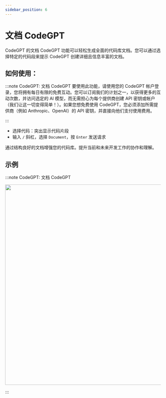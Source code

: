 ```yaml
---
sidebar_position: 6
---
```


# 文档 CodeGPT

CodeGPT 的文档 CodeGPT 功能可以轻松生成全面的代码库文档。您可以通过选择特定的代码段来提示 CodeGPT 创建详细且信息丰富的文档。

## 如何使用：

:::note CodeGPT: 文档 CodeGPT
要使用此功能，请使用您的 CodeGPT 帐户登录，您将拥有每日有限的免费互动。您可以订阅我们的计划之一，以获得更多的互动次数，并访问选定的 AI 模型，而无需担心为每个提供商创建 API 密钥或帐户（我们让这一切变得简单！）。如果您想免费使用 CodeGPT，您必须添加所需提供商（例如 Anthropic、OpenAI）的 API 密钥，并直接向他们支付使用费用。

:::
- 选择代码：突出显示代码片段
- 输入 `/` 斜杠，选择 `Document`，按 `Enter` 发送请求

通过结构良好的文档增强您的代码库。提升当前和未来开发工作的协作和理解。

## 示例

:::note CodeGPT: 文档 CodeGPT
<p align="center">
  <img width="900" height="650" src="https://github.com/user-attachments/assets/e5210b81-7d27-4307-a8c6-b520653c7581" />
</p>
:::

